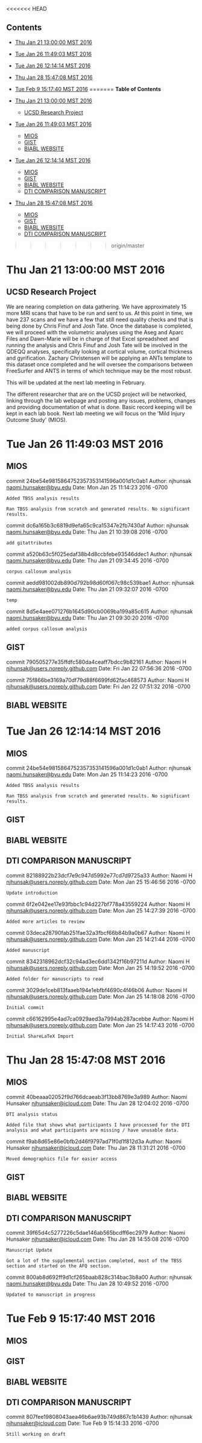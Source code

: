 <<<<<<< HEAD
## Contents

- [Thu Jan 21 13:00:00 MST 2016](#thu-jan-21-130000-mst-2016)
- [Tue Jan 26 11:49:03 MST 2016](#tue-jan-26-114903-mst-2016)
- [Tue Jan 26 12:14:14 MST 2016](#tue-jan-26-121414-mst-2016)
- [Thu Jan 28 15:47:08 MST 2016](#thu-jan-28-154708-mst-2016)
- [Tue Feb 9 15:17:40 MST 2016](#tue-feb-9-151740-mst-2016) 
=======
**Table of Contents**

- [Thu Jan 21 13:00:00 MST 2016](#)
	- [UCSD Research Project](#)
- [Tue Jan 26 11:49:03 MST 2016](#)
	- [MIOS](#)
	- [GIST](#)
	- [BIABL WEBSITE](#)
- [Tue Jan 26 12:14:14 MST 2016](#)
	- [MIOS](#)
	- [GIST](#)
	- [BIABL WEBSITE](#)
	- [DTI COMPARISON MANUSCRIPT](#)
- [Thu Jan 28 15:47:08 MST 2016](#)
	- [MIOS](#)
	- [GIST](#)
	- [BIABL WEBSITE](#)
	- [DTI COMPARISON MANUSCRIPT](#)
>>>>>>> origin/master

<!-- end toc -->

# Thu Jan 21 13:00:00 MST 2016

## UCSD Research Project

We are nearing completion on data gathering.  We have approximately 15 more MRI scans that have to be run and sent to us.  At this point in time, we have 237 scans and we have a few that still need quality checks and that is being done by Chris Finuf and Josh Tate.  Once the database is completed, we will proceed with the volumetric analyses using the Aseg and Aparc Files and Dawn-Marie will be in charge of that Excel spreadsheet and running the analysis and Chris Finuf and Josh Tate will be involved in the QDEQQ analyses, specifically looking at cortical volume, cortical thickness and gyrification.  Zachary Christensen will be applying an ANTs template to this dataset once completed and he will oversee the comparisons between FreeSurfer and ANTS in terms of which technique may be the most robust.

This will be updated at the next lab meeting in February.

The different researcher  that are on the UCSD project will be networked, linking through the lab webpage and posting any issues, problems, changes and providing documentation of what is done. Basic record keeping will be kept in each lab book. Next lab meeting we will focus on the 'Mild Injury Outcome Study' (MIOS).

# Tue Jan 26 11:49:03 MST 2016

## MIOS

commit 24be54e9815864752357353141596a001d1c0ab1
Author: njhunsak <naomi.hunsaker@byu.edu>
Date:   Mon Jan 25 11:14:23 2016 -0700

    Added TBSS analysis results
    
    Ran TBSS analysis from scratch and generated results. No significant
    results.

commit dc6a165b3c6819d9efa65c9ca15347e2fb7430af
Author: njhunsak <naomi.hunsaker@byu.edu>
Date:   Thu Jan 21 10:39:08 2016 -0700

    add gitattributes

commit a520b63c5f025edaf38b4d8ccbfebe93546ddec1
Author: njhunsak <naomi.hunsaker@byu.edu>
Date:   Thu Jan 21 09:34:45 2016 -0700

    corpus callosum analysis

commit aedd981002db890d792b98d60f067c98c539bae1
Author: njhunsak <naomi.hunsaker@byu.edu>
Date:   Thu Jan 21 09:32:07 2016 -0700

    temp

commit 8d5e4aee071276b1645d90cb0069ba199a85c615
Author: njhunsak <naomi.hunsaker@byu.edu>
Date:   Thu Jan 21 09:30:20 2016 -0700

    added corpus callosum analysis

## GIST

commit 790505277e35ffdfc580da4ceaff7bdcc9b82161
Author: Naomi H <njhunsak@users.noreply.github.com>
Date:   Fri Jan 22 07:56:36 2016 -0700

commit 75f866be3169a70df79d88f6699fd62fac468573
Author: Naomi H <njhunsak@users.noreply.github.com>
Date:   Fri Jan 22 07:51:32 2016 -0700

## BIABL WEBSITE

# Tue Jan 26 12:14:14 MST 2016

## MIOS

commit 24be54e9815864752357353141596a001d1c0ab1
Author: njhunsak <naomi.hunsaker@byu.edu>
Date:   Mon Jan 25 11:14:23 2016 -0700

    Added TBSS analysis results
    
    Ran TBSS analysis from scratch and generated results. No significant
    results.

## GIST


## BIABL WEBSITE


## DTI COMPARISON MANUSCRIPT

commit 82188922b23dcf7e9c947d5992e77cd7d9725a33
Author: Naomi H <njhunsak@users.noreply.github.com>
Date:   Mon Jan 25 15:46:56 2016 -0700

    Update introduction

commit 6f2e042ee17e93fbbc1c94d227bf778a43559224
Author: Naomi H <njhunsak@users.noreply.github.com>
Date:   Mon Jan 25 14:27:39 2016 -0700

    Added more articles to review

commit 03deca28790fab251fae32a3fbcf66b84b9a0b67
Author: Naomi H <njhunsak@users.noreply.github.com>
Date:   Mon Jan 25 14:21:44 2016 -0700

    Added manuscript

commit 8342318962dcf32c94ad3ec6dd1342f16b97211d
Author: Naomi H <njhunsak@users.noreply.github.com>
Date:   Mon Jan 25 14:19:52 2016 -0700

    Added folder for manuscripts to read

commit 3029de1ceb813faaeb194e1ebfbf4690c4f46b06
Author: Naomi H <njhunsak@users.noreply.github.com>
Date:   Mon Jan 25 14:18:08 2016 -0700

    Initial commit

commit c66162995e4ad7ca0929aed3a7994ab287acebbe
Author: Naomi H <njhunsak@users.noreply.github.com>
Date:   Mon Jan 25 14:17:43 2016 -0700

    Initial ShareLaTeX Import
# Thu Jan 28 15:47:08 MST 2016

## MIOS

commit 40beaaa02052f9d766dcaeab3f13bb8769e3a989
Author: Naomi Hunsaker <njhunsaker@icloud.com>
Date:   Thu Jan 28 12:04:02 2016 -0700

    DTI analysis status
    
    Added file that shows what participants I have processed for the DTI
    analysis and what participants are missing / have unusable data.

commit f9ab8d65e86e0bfb2d46f9797ad71f0d1f812d3a
Author: Naomi Hunsaker <njhunsaker@icloud.com>
Date:   Thu Jan 28 11:31:21 2016 -0700

    Moved demographics file for easier access

## GIST


## BIABL WEBSITE


## DTI COMPARISON MANUSCRIPT

commit 39f65d4c5277226c5dae146ab565bcdff6ec2979
Author: Naomi Hunsaker <njhunsaker@icloud.com>
Date:   Thu Jan 28 14:55:08 2016 -0700

    Manuscript Update
    
    Got a lot of the supplemental section completed, most of the TBSS
    section and started on the AFQ section.

commit 800ab8d692ff9d1cf265baab828c314bac3b8a00
Author: njhunsak <naomi.hunsaker@byu.edu>
Date:   Thu Jan 28 10:49:52 2016 -0700

    Updated to manuscript in progress
# Tue Feb  9 15:17:40 MST 2016

## MIOS


## GIST


## BIABL WEBSITE


## DTI COMPARISON MANUSCRIPT

commit 807fee19808043aea46b6ae93b749d867c1b1439
Author: njhunsak <njhunsaker@icloud.com>
Date:   Tue Feb 9 15:14:33 2016 -0700

    Still working on draft
